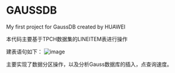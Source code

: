 # GAUSSDB
My first project for GaussDB created by HUAWEI

本代码主要基于TPCH数据集的LINEITEM表进行操作

建表语句如下：
![image](https://user-images.githubusercontent.com/54703517/117670392-6cb94480-b1da-11eb-8a04-1046838593e7.png)

主要实现了数据分区操作，以及分析Gauss数据库的插入，点查询速度。
